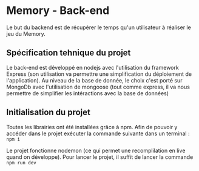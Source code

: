 # Memory - Back-end

Le but du backend est de récupérer le temps qu'un utilisateur à réaliser le jeu du Memory. 

## Spécification tehnique du projet
Le back-end est développé en nodejs avec l'utilisation du framework Express (son utilisation va permettre une simplification du déploiement de l'application). 
Au niveau de la base de donnée, le choix c'est porté sur MongoDb avec l'utilisation de mongoose (tout comme express, il va nous permettre de simplifier les intéractions avec la base de données)

## Initialisation du projet
Toutes les librairies ont été installées grâce à npm. Afin de pouvoir y accéder dans le projet exécuter la commande suivante dans un terminal : 
`npm i`

Le projet fonctionne nodemon (ce qui permet une recomplilation en live quand on développe). Pour lancer le projet, il suffit de lancer la commande `npm run dev`
